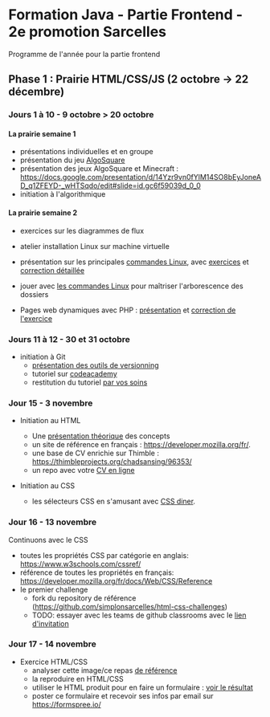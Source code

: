# Formation Java - Partie Frontend - 2e promotion Sarcelles

Programme de l'année pour la partie frontend

## Phase 1 : Prairie HTML/CSS/JS (2 octobre -> 22 décembre)

### Jours 1 à 10 - 9 octobre > 20 octobre
#### La prairie semaine 1
* présentations individuelles et en groupe
* présentation du jeu [AlgoSquare](https://algosquare.github.io/AlgoSquare/)
* présentation des jeux AlgoSquare et Minecraft : https://docs.google.com/presentation/d/14Yzr9vn0fYlM14SO8bEyJoneAD_q1ZFEYD-_wHTSqdo/edit#slide=id.gc6f59039d_0_0
* initiation à l'algorithmique

#### La prairie semaine 2
* exercices sur les diagrammes de flux
* atelier installation Linux sur machine virtuelle
* présentation sur les principales [commandes Linux](http://juliend.github.io/linux-cheatsheet/), avec [exercices](https://docs.google.com/presentation/d/15XbiGc9gaJwESscKBaXQZCeiqi5Jqmj8quTs9o6-Fq4/edit#slide=id.p) et [correction détaillée](https://docs.google.com/document/d/1nq-GLKN2mhyWYZHkaa3CiCMEVCVuyh9Pd_Mj8fH2xY8/edit)
* jouer avec [les commandes Linux](http://web.mit.edu/mprat/Public/web/Terminus/Web/main.html) pour maîtriser l'arborescence des dossiers

* Pages web dynamiques avec PHP : [présentation](https://docs.google.com/presentation/d/1o0wr34245WINxSE626Sk27wQ5j4dJArGWYyZBNVFaj0/edit) et [correction de l'exercice](https://drive.google.com/open?id=1tiIq138ihqnKpmNMaPr3ZH7fUJvLsvVb) 

### Jours 11 à 12 - 30 et 31 octobre
* initiation à Git 
  * [présentation des outils de versionning](https://docs.google.com/presentation/d/10mU9Wmdl-s5GRY7hXqJiSdvemZPAhGpXLbmvZMuIM50/edit)
  * tutoriel sur [codeacademy](https://www.codecademy.com/courses/learn-git/lessons/git-workflow/exercises/hello-git)
  * restitution du tutoriel [par vos soins](https://drive.google.com/open?id=1n2WlqLfwTQ7UFW03TiWx0lvJ7wft7ygs)

### Jour 15 - 3 novembre
* Initiation au HTML
  * Une [présentation théorique](https://docs.google.com/presentation/d/1f9oLueWy6V8k3ppj1dPYsP7DKab6jd-gbSbVW7HJDFg) des concepts
  * un site de référence en français : https://developer.mozilla.org/fr/.
  * une base de CV enrichie sur Thimble : https://thimbleprojects.org/chadsansing/96353/
  * un repo avec votre [CV en ligne](https://github.com/simplonsarcelles/cv-en-html)

* Initiation au CSS
  * les sélecteurs CSS en s'amusant avec [CSS diner](https://flukeout.github.io/).
  
### Jour 16 - 13 novembre

Continuons avec le CSS

* toutes les propriétés CSS par catégorie en anglais: https://www.w3schools.com/cssref/
* référence de toutes les propriétés en français: https://developer.mozilla.org/fr/docs/Web/CSS/Reference
* le premier challenge
  * fork du repository de référence (https://github.com/simplonsarcelles/html-css-challenges)
  * TODO: essayer avec les teams de github classrooms avec le [lien d'invitation](https://classroom.github.com/g/_37Z6fE4)  
  

### Jour 17 - 14 novembre

* Exercice HTML/CSS
  * analyser cette image/ce repas [de référence](mdsources/burger.png)
  * la reproduire en HTML/CSS
  * utiliser le HTML produit pour en faire un formulaire : [voir le résultat](mdsources/burger-form.png)
  * poster ce formulaire et recevoir ses infos par email sur https://formspree.io/
